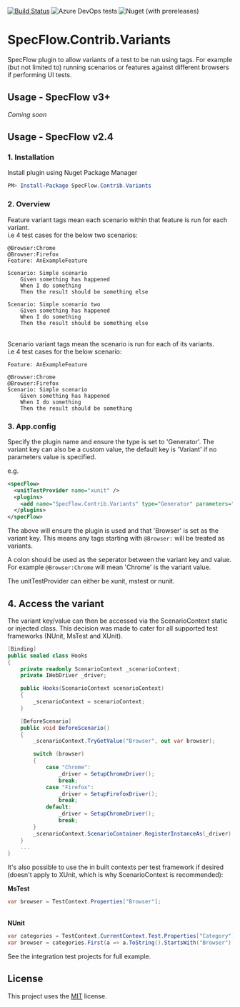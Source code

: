 [![Build Status](https://dev.azure.com/totaltestltd/Total%20Test/_apis/build/status/TotalTest.SpecFlow.Contrib.Variants?branchName=release)](https://dev.azure.com/totaltestltd/Total%20Test/_build/latest?definitionId=5&branchName=release)
![Azure DevOps tests](https://img.shields.io/azure-devops/tests/totaltestltd/Total%20Test/5)
![Nuget (with prereleases)](https://img.shields.io/nuget/vpre/specflow.contrib.variants)

# SpecFlow.Contrib.Variants
SpecFlow plugin to allow variants of a test to be run using tags.
For example (but not limited to) running scenarios or features against different browsers if performing UI tests. 

## Usage - SpecFlow v3+
_Coming soon_

## Usage - SpecFlow v2.4

### 1. Installation

Install plugin using Nuget Package Manager

```powershell
PM> Install-Package SpecFlow.Contrib.Variants
```

### 2. Overview
Feature variant tags mean each scenario within that feature is run for each variant.
\
i.e 4 test cases for the below two scenarios:
```gherkin
@Browser:Chrome
@Browser:Firefox
Feature: AnExampleFeature

Scenario: Simple scenario
	Given something has happened
	When I do something
	Then the result should be something else

Scenario: Simple scenario two
	Given something has happened
	When I do something
	Then the result should be something else
```
\
Scenario variant tags mean the scenario is run for each of its variants.
\
i.e 4 test cases for the below scenario:
```gherkin
Feature: AnExampleFeature

@Browser:Chrome
@Browser:Firefox
Scenario: Simple scenario
	Given something has happened
	When I do something
	Then the result should be something
```

### 3. App.config
Specify the plugin name and ensure the type is set to 'Generator'. The variant key can also be a custom value, the default key is 'Variant' if no parameters value is specified.

e.g. 
```XML
<specFlow>
  <unitTestProvider name="xunit" />
  <plugins>
    <add name="SpecFlow.Contrib.Variants" type="Generator" parameters="Browser" />
  </plugins>
</specFlow>
 ```
The above will ensure the plugin is used and that 'Browser' is set as the variant key. This means any tags starting with `@Browser:` will be treated as variants. 

A colon should be used as the seperator between the variant key and value. For example `@Browser:Chrome` will mean 'Chrome' is the variant value.

The unitTestProvider can either be xunit, mstest or nunit.

## 4. Access the variant
The variant key/value can then be accessed via the ScenarioContext static or injected class. This decision was made to cater for all supported test frameworks (NUnit, MsTest and XUnit).

```csharp
[Binding]
public sealed class Hooks
{
    private readonly ScenarioContext _scenarioContext;
    private IWebDriver _driver;

    public Hooks(ScenarioContext scenarioContext)
    {
        _scenarioContext = scenarioContext;
    }

    [BeforeScenario]
    public void BeforeScenario()
    {
        _scenarioContext.TryGetValue("Browser", out var browser);

        switch (browser)
        {
            case "Chrome":
                _driver = SetupChromeDriver();
                break;
            case "Firefox":
                _driver = SetupFirefoxDriver();
                break;
            default:
                _driver = SetupChromeDriver();
                break;
        }
        _scenarioContext.ScenarioContainer.RegisterInstanceAs(_driver);
    }
    ...
}
```

It's also possible to use the in built contexts per test framework if desired (doesn't apply to XUnit, which is why ScenarioContext is recommended):

__MsTest__
```csharp
var browser = TestContext.Properties["Browser"];
```
\
__NUnit__
```csharp
var categories = TestContext.CurrentContext.Test.Properties["Category"];
var browser = categories.First(a => a.ToString().StartsWith("Browser").ToString().Split(':')[1];
```

See the integration test projects for full example.

## License
This project uses the [MIT](https://choosealicense.com/licenses/mit/) license.